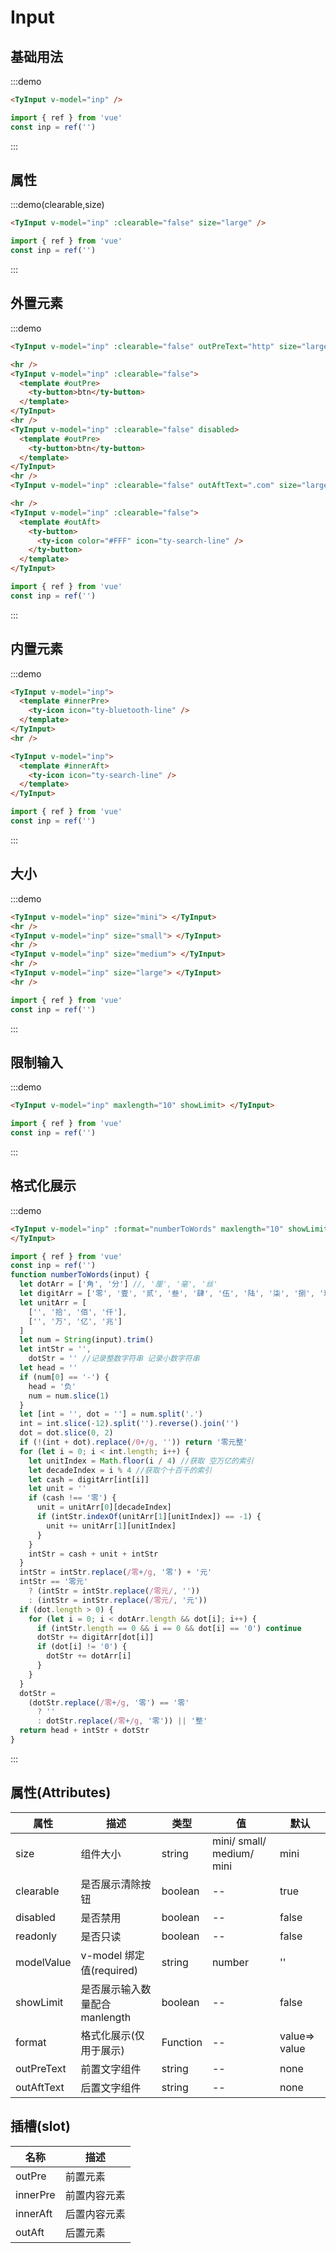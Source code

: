 # Input

## 基础用法

:::demo

```html
<TyInput v-model="inp" />
```

```js
import { ref } from 'vue'
const inp = ref('')
```
:::

## 属性

:::demo(clearable,size)

```html
<TyInput v-model="inp" :clearable="false" size="large" />
```

```js
import { ref } from 'vue'
const inp = ref('')
```

:::

## 外置元素

:::demo

```html
<TyInput v-model="inp" :clearable="false" outPreText="http" size="large" />

<hr />
<TyInput v-model="inp" :clearable="false">
  <template #outPre>
    <ty-button>btn</ty-button>
  </template>
</TyInput>
<hr />
<TyInput v-model="inp" :clearable="false" disabled>
  <template #outPre>
    <ty-button>btn</ty-button>
  </template>
</TyInput>
<hr />
<TyInput v-model="inp" :clearable="false" outAftText=".com" size="large" />

<hr />
<TyInput v-model="inp" :clearable="false">
  <template #outAft>
    <ty-button>
      <ty-icon color="#FFF" icon="ty-search-line" />
    </ty-button>
  </template>
</TyInput>
```

```js
import { ref } from 'vue'
const inp = ref('')
```

:::

## 内置元素

:::demo

```html
<TyInput v-model="inp">
  <template #innerPre>
    <ty-icon icon="ty-bluetooth-line" />
  </template>
</TyInput>
<hr />

<TyInput v-model="inp">
  <template #innerAft>
    <ty-icon icon="ty-search-line" />
  </template>
</TyInput>
```

```js
import { ref } from 'vue'
const inp = ref('')
```

:::

## 大小

:::demo

```html
<TyInput v-model="inp" size="mini"> </TyInput>
<hr />
<TyInput v-model="inp" size="small"> </TyInput>
<hr />
<TyInput v-model="inp" size="medium"> </TyInput>
<hr />
<TyInput v-model="inp" size="large"> </TyInput>
<hr />
```

```js
import { ref } from 'vue'
const inp = ref('')
```

:::

## 限制输入

:::demo

```html
<TyInput v-model="inp" maxlength="10" showLimit> </TyInput>
```

```js
import { ref } from 'vue'
const inp = ref('')
```

:::

## 格式化展示

:::demo

```html
<TyInput v-model="inp" :format="numberToWords" maxlength="10" showLimit>
</TyInput>
```

```js
import { ref } from 'vue'
const inp = ref('')
function numberToWords(input) {
  let dotArr = ['角', '分'] //, '厘', '毫', '丝'
  let digitArr = ['零', '壹', '贰', '叁', '肆', '伍', '陆', '柒', '捌', '玖']
  let unitArr = [
    ['', '拾', '佰', '仟'],
    ['', '万', '亿', '兆']
  ]
  let num = String(input).trim()
  let intStr = '',
    dotStr = '' //记录整数字符串 记录小数字符串
  let head = ''
  if (num[0] == '-') {
    head = '负'
    num = num.slice(1)
  }
  let [int = '', dot = ''] = num.split('.')
  int = int.slice(-12).split('').reverse().join('')
  dot = dot.slice(0, 2)
  if (!(int + dot).replace(/0+/g, '')) return '零元整'
  for (let i = 0; i < int.length; i++) {
    let unitIndex = Math.floor(i / 4) //获取 空万亿的索引
    let decadeIndex = i % 4 //获取个十百千的索引
    let cash = digitArr[int[i]]
    let unit = ''
    if (cash !== '零') {
      unit = unitArr[0][decadeIndex]
      if (intStr.indexOf(unitArr[1][unitIndex]) == -1) {
        unit += unitArr[1][unitIndex]
      }
    }
    intStr = cash + unit + intStr
  }
  intStr = intStr.replace(/零+/g, '零') + '元'
  intStr == '零元'
    ? (intStr = intStr.replace(/零元/, ''))
    : (intStr = intStr.replace(/零元/, '元'))
  if (dot.length > 0) {
    for (let i = 0; i < dotArr.length && dot[i]; i++) {
      if (intStr.length == 0 && i == 0 && dot[i] == '0') continue
      dotStr += digitArr[dot[i]]
      if (dot[i] != '0') {
        dotStr += dotArr[i]
      }
    }
  }
  dotStr =
    (dotStr.replace(/零+/g, '零') == '零'
      ? ''
      : dotStr.replace(/零+/g, '零')) || '整'
  return head + intStr + dotStr
}
```

:::

<script setup>
  import {ref} from 'vue'
 const inp =ref('')
function numberToWords(input) {
  let dotArr = ['角', '分'] //, '厘', '毫', '丝'
  let digitArr = ['零', '壹', '贰', '叁', '肆', '伍', '陆', '柒', '捌', '玖']
  let unitArr = [
    ['', '拾', '佰', '仟'],
    ['', '万', '亿', '兆']
  ]
  let num = String(input).trim()
  let intStr = '',
    dotStr = '' //记录整数字符串 记录小数字符串
  let head = '';
  if (num[0] == '-') {
    head = "负";
    num = num.slice(1);
  }
  let [int = '', dot = ''] = num.split('.')
  int = int.slice(-12).split('').reverse().join('')
  dot = dot.slice(0, 2)
  if (!(int + dot).replace(/0+/g, '')) return '零元整'
  for (let i = 0; i < int.length; i++) {
    let unitIndex = Math.floor(i / 4) //获取 空万亿的索引
    let decadeIndex = i % 4 //获取个十百千的索引
    let cash = digitArr[int[i]]
    let unit = ''
    if (cash !== '零') {
      unit = unitArr[0][decadeIndex]
      if (intStr.indexOf(unitArr[1][unitIndex]) == -1) {
        unit += unitArr[1][unitIndex]
      }
    }
    intStr = cash + unit + intStr
  }
  intStr = intStr.replace(/零+/g, '零') + '元'
  intStr == '零元' ? (intStr = intStr.replace(/零元/, '')) : (intStr = intStr.replace(/零元/, '元'))
  if (dot.length > 0) {
    for (let i = 0; i < dotArr.length && dot[i]; i++) {
      if (intStr.length == 0 && i == 0 && dot[i] == '0') continue
      dotStr += digitArr[dot[i]]
      if (dot[i] != '0') {
        dotStr += dotArr[i]
      }
    }
  }
  dotStr = (dotStr.replace(/零+/g, '零') == '零' ? '' : dotStr.replace(/零+/g, '零')) || '整'
  return head + intStr + dotStr
}


</script>

## 属性(Attributes)


| 属性       | 描述                           | 类型     | 值                        | 默认          | 
| ---------- | ------------------------------ | -------- | ------------------------- | ------------- |
| size       | 组件大小                       | string   | mini/ small/ medium/ mini | mini |
| clearable  | 是否展示清除按钮               | boolean  | --                        | true          | 
| disabled   | 是否禁用                       | boolean  | --                        | false         | 
| readonly   | 是否只读                       | boolean  | --                        | false         | 
| modelValue | v-model 绑定值(required)       | string   | number                    | ''            |
| showLimit  | 是否展示输入数量配合 manlength | boolean  | --                        | false         | 
| format     | 格式化展示(仅用于展示)         | Function | --                        | value=> value | 
| outPreText | 前置文字组件                   | string   | --                        | none          | 
| outAftText | 后置文字组件                   | string   | --                        | none          | 


## 插槽(slot)

| 名称     | 描述         |
| -------- | ------------ |
| outPre   | 前置元素     |
| innerPre | 前置内容元素 |
| innerAft | 后置内容元素 |
| outAft   | 后置元素     |
